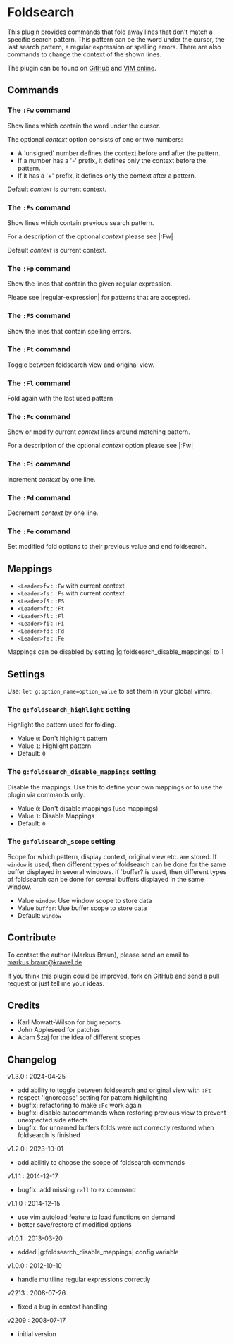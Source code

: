 # Foldsearch

This plugin provides commands that fold away lines that don't match a specific
search pattern. This pattern can be the word under the cursor, the last search
pattern, a regular expression or spelling errors. There are also commands to
change the context of the shown lines.

The plugin can be found on [GitHub] and [VIM online].

## Commands

### The `:Fw` command

Show lines which contain the word under the cursor.

The optional *context* option consists of one or two numbers:

  - A 'unsigned' number defines the context before and after the pattern.
  - If a number has a '-' prefix, it defines only the context before the pattern.
  - If it has a '+' prefix, it defines only the context after a pattern.

Default *context* is current context.

### The `:Fs` command

Show lines which contain previous search pattern.

For a description of the optional *context* please see |:Fw|

Default *context* is current context.

### The `:Fp` command

Show the lines that contain the given regular expression.

Please see |regular-expression| for patterns that are accepted.

### The `:FS` command

Show the lines that contain spelling errors.

### The `:Ft` command

Toggle between foldsearch view and original view.

### The `:Fl` command

Fold again with the last used pattern

### The `:Fc` command

Show or modify current *context* lines around matching pattern.

For a description of the optional *context* option please see |:Fw|

### The `:Fi` command

Increment *context* by one line.

### The `:Fd` command

Decrement *context* by one line.

### The `:Fe` command

Set modified fold options to their previous value and end foldsearch.

## Mappings

  - `<Leader>fw` : `:Fw` with current context
  - `<Leader>fs` : `:Fs` with current context
  - `<Leader>fS` : `:FS`
  - `<Leader>ft` : `:Ft`
  - `<Leader>fl` : `:Fl`
  - `<Leader>fi` : `:Fi`
  - `<Leader>fd` : `:Fd`
  - `<Leader>fe` : `:Fe`

Mappings can be disabled by setting |g:foldsearch_disable_mappings| to 1

## Settings

Use: `let g:option_name=option_value` to set them in your global vimrc.

### The `g:foldsearch_highlight` setting

Highlight the pattern used for folding.

  - Value `0`: Don't highlight pattern
  - Value `1`: Highlight pattern
  - Default: `0`

### The `g:foldsearch_disable_mappings` setting

Disable the mappings. Use this to define your own mappings or to use the
plugin via commands only.

  - Value `0`: Don't disable mappings (use mappings)
  - Value `1`: Disable Mappings
  - Default: `0`

### The `g:foldsearch_scope` setting

Scope for which pattern, display context, original view etc. are stored.
If `window` is used, then different types of foldsearch can be done for the
same buffer displayed in several windows. if `buffer? is used, then different
types of foldsearch can be done for several buffers displayed in the same
window.

  - Value `window`: Use window scope to store data
  - Value `buffer`: Use buffer scope to store data
  - Default: `window`

## Contribute

To contact the author (Markus Braun), please send an email to <markus.braun@krawel.de>

If you think this plugin could be improved, fork on [GitHub] and send a pull
request or just tell me your ideas.

## Credits

  - Karl Mowatt-Wilson for bug reports
  - John Appleseed for patches
  - Adam Szaj for the idea of different scopes

## Changelog

v1.3.0 : 2024-04-25

  - add ability to toggle between foldsearch and original view with `:Ft`
  - respect 'ignorecase' setting for pattern highlighting
  - bugfix: refactoring to make `:Fc` work again
  - bugfix: disable autocommands when restoring previous view to prevent unexpected side effects
  - bugfix: for unnamed buffers folds were not correctly restored when foldsearch is finished

v1.2.0 : 2023-10-01

  - add abilitiy to choose the scope of foldsearch commands

v1.1.1 : 2014-12-17

  - bugfix: add missing `call` to ex command

v1.1.0 : 2014-12-15

  - use vim autoload feature to load functions on demand
  - better save/restore of modified options

v1.0.1 : 2013-03-20

  - added |g:foldsearch_disable_mappings| config variable

v1.0.0 : 2012-10-10

  - handle multiline regular expressions correctly

v2213 : 2008-07-26

  - fixed a bug in context handling

v2209 : 2008-07-17

  - initial version


[GitHub]: https://github.com/embear/vim-foldsearch
[VIM online]: http://www.vim.org/scripts/script.php?script_id=2302
